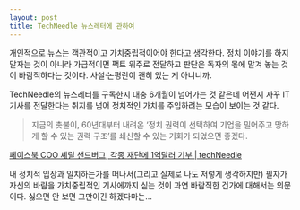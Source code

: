 ```yaml
---
layout: post
title: TechNeedle 뉴스레터에 관하여
---
```


개인적으로 뉴스는 객관적이고 가치중립적이어야 한다고 생각한다. 정치 이야기를 하지 말자는 것이 아니라 가급적이면 팩트 위주로 전달하고 판단은 독자의 몫에 맡겨 놓는 것이 바람직하다는 것이다. 사설·논평란이 괜히 있는 게 아니니까.

TechNeedle의 뉴스레터를 구독한지 대충 6개월이 넘어가는 것 같은데 어쩐지 자꾸 IT 기사를 전달한다는 취지를 넘어 정치적인 가치를 주입하려는 모습이 보이는 것 같다.

> 지금의 촛불이, 60년대부터 내려온 ‘정치 권력이 선택하여 기업을 밀어주고 망하게 할 수 있는 권력 구조’를 쇄신할 수 있는 기회가 되었으면 좋겠다.

<a style="text-align: right" href="http://techneedle.com/archives/29162">페이스북 COO 셰릴 샌드버그, 각종 재단에 1억달러 기부 | techNeedle</a>

내 정치적 입장과 일치하는가를 떠나서(그리고 실제로 나도 저렇게 생각하지만) 필자가 자신의 바람을 가치중립적인 기사에까지 싣는 것이 과연 바람직한 건가에 대해서는 의문이다. 싫으면 안 보면 그만이긴 하겠다마는… 